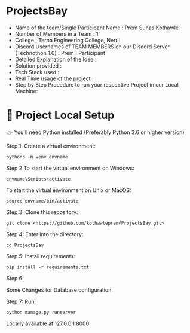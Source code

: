 # ProjectsBay
- Name of the team/Single Participant Name : Prem Suhas Kothawle
- Number of Members in a Team : 1
- College : Terna Engineering College, Nerul
- Discord Usernames of TEAM MEMBERS on our Discord Server (Technothon 1.0) : Prem | Participant
- Detailed Explanation of the Idea :
- Solution provided :
- Tech Stack used :
- Real Time usage of the project :
- Step by Step Procedure to run your respective Project in our Local Machine:

# 👋 Project Local Setup

👉 You'll need Python installed (Preferably Python 3.6 or higher version)

Step 1: Create a virtual environment:

```
python3 -m venv envname

```

Step 2:To start the virtual environment on Windows:

```
envname\Scripts\activate

```

To start the virtual environment on Unix or MacOS:

```
source envname/bin/activate

```

Step 3: Clone this repository:

```
git clone <https://github.com/kothawleprem/ProjectsBay.git>

```

Step 4: Enter into the directory:

```
cd ProjectsBay

```

Step 5: Install requirements:

```
pip install -r requirements.txt

```

Step 6:

Some Changes for Database configuration

Step 7: Run:

```
python manage.py runserver

```

Locally available at 127.0.0.1:8000